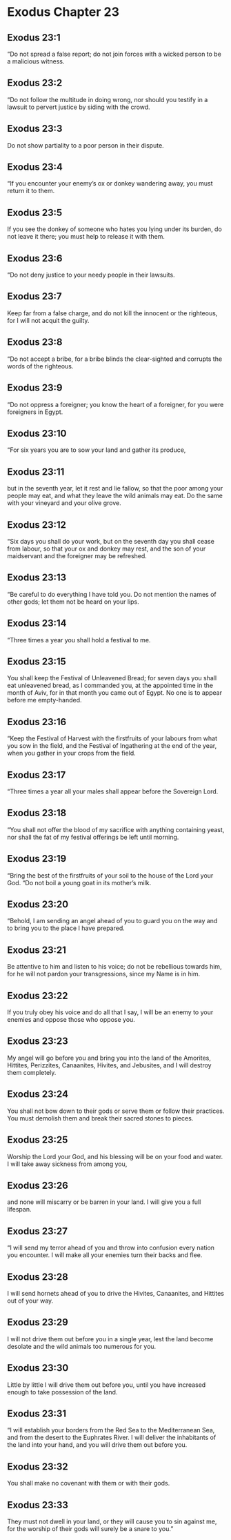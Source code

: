 # Exodus Chapter 23

## Exodus 23:1
“Do not spread a false report; do not join forces with a wicked person to be a malicious witness.

## Exodus 23:2
“Do not follow the multitude in doing wrong, nor should you testify in a lawsuit to pervert justice by siding with the crowd.

## Exodus 23:3
Do not show partiality to a poor person in their dispute.

## Exodus 23:4
“If you encounter your enemy’s ox or donkey wandering away, you must return it to them.

## Exodus 23:5
If you see the donkey of someone who hates you lying under its burden, do not leave it there; you must help to release it with them.

## Exodus 23:6
“Do not deny justice to your needy people in their lawsuits.

## Exodus 23:7
Keep far from a false charge, and do not kill the innocent or the righteous, for I will not acquit the guilty.

## Exodus 23:8
“Do not accept a bribe, for a bribe blinds the clear-sighted and corrupts the words of the righteous.

## Exodus 23:9
“Do not oppress a foreigner; you know the heart of a foreigner, for you were foreigners in Egypt.

## Exodus 23:10
“For six years you are to sow your land and gather its produce,

## Exodus 23:11
but in the seventh year, let it rest and lie fallow, so that the poor among your people may eat, and what they leave the wild animals may eat. Do the same with your vineyard and your olive grove.

## Exodus 23:12
“Six days you shall do your work, but on the seventh day you shall cease from labour, so that your ox and donkey may rest, and the son of your maidservant and the foreigner may be refreshed.

## Exodus 23:13
“Be careful to do everything I have told you. Do not mention the names of other gods; let them not be heard on your lips.

## Exodus 23:14
“Three times a year you shall hold a festival to me.

## Exodus 23:15
You shall keep the Festival of Unleavened Bread; for seven days you shall eat unleavened bread, as I commanded you, at the appointed time in the month of Aviv, for in that month you came out of Egypt. No one is to appear before me empty-handed.

## Exodus 23:16
“Keep the Festival of Harvest with the firstfruits of your labours from what you sow in the field, and the Festival of Ingathering at the end of the year, when you gather in your crops from the field.

## Exodus 23:17
“Three times a year all your males shall appear before the Sovereign Lord.

## Exodus 23:18
“You shall not offer the blood of my sacrifice with anything containing yeast, nor shall the fat of my festival offerings be left until morning.

## Exodus 23:19
“Bring the best of the firstfruits of your soil to the house of the Lord your God. “Do not boil a young goat in its mother’s milk.

## Exodus 23:20
“Behold, I am sending an angel ahead of you to guard you on the way and to bring you to the place I have prepared.

## Exodus 23:21
Be attentive to him and listen to his voice; do not be rebellious towards him, for he will not pardon your transgressions, since my Name is in him.

## Exodus 23:22
If you truly obey his voice and do all that I say, I will be an enemy to your enemies and oppose those who oppose you.

## Exodus 23:23
My angel will go before you and bring you into the land of the Amorites, Hittites, Perizzites, Canaanites, Hivites, and Jebusites, and I will destroy them completely.

## Exodus 23:24
You shall not bow down to their gods or serve them or follow their practices. You must demolish them and break their sacred stones to pieces.

## Exodus 23:25
Worship the Lord your God, and his blessing will be on your food and water. I will take away sickness from among you,

## Exodus 23:26
and none will miscarry or be barren in your land. I will give you a full lifespan.

## Exodus 23:27
“I will send my terror ahead of you and throw into confusion every nation you encounter. I will make all your enemies turn their backs and flee.

## Exodus 23:28
I will send hornets ahead of you to drive the Hivites, Canaanites, and Hittites out of your way.

## Exodus 23:29
I will not drive them out before you in a single year, lest the land become desolate and the wild animals too numerous for you.

## Exodus 23:30
Little by little I will drive them out before you, until you have increased enough to take possession of the land.

## Exodus 23:31
“I will establish your borders from the Red Sea to the Mediterranean Sea, and from the desert to the Euphrates River. I will deliver the inhabitants of the land into your hand, and you will drive them out before you.

## Exodus 23:32
You shall make no covenant with them or with their gods.

## Exodus 23:33
They must not dwell in your land, or they will cause you to sin against me, for the worship of their gods will surely be a snare to you.”
